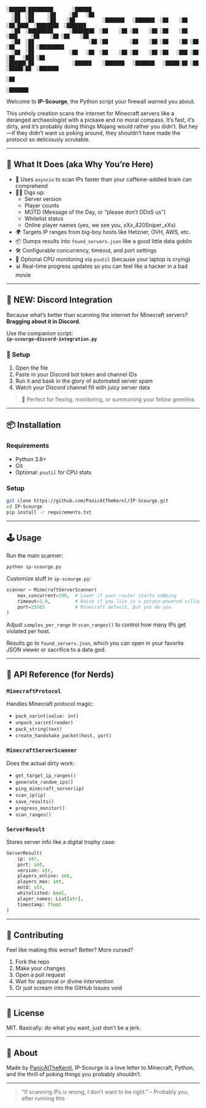 ```text
░██████░█████████       ░██████                                                                   
  ░██  ░██     ░██     ░██   ░██                                                                  
  ░██  ░██     ░██    ░██          ░███████   ░███████  ░██    ░██ ░██░████  ░████████  ░███████  
  ░██  ░█████████      ░████████  ░██    ░██ ░██    ░██ ░██    ░██ ░███     ░██    ░██ ░██    ░██ 
  ░██  ░██                    ░██ ░██        ░██    ░██ ░██    ░██ ░██      ░██    ░██ ░█████████ 
  ░██  ░██             ░██   ░██  ░██    ░██ ░██    ░██ ░██   ░███ ░██      ░██   ░███ ░██        
░██████░██              ░██████    ░███████   ░███████   ░█████░██ ░██       ░█████░██  ░███████  
                                                                                   ░██            
                                                                             ░███████             
```


Welcome to **IP-Scourge**, the Python script your firewall warned you about.

This unholy creation scans the internet for Minecraft servers like a deranged archaeologist with a pickaxe and no moral compass. It’s fast, it’s dirty, and it’s probably doing things Mojang would rather you didn’t. But hey—if they didn’t want us poking around, they shouldn’t have made the protocol so deliciously scrutable.

---

## 🚀 What It Does (aka Why You’re Here)

- 🧠 Uses `asyncio` to scan IPs faster than your caffeine-addled brain can comprehend
- 🕵️‍♂️ Digs up:
  - Server version
  - Player counts
  - MOTD (Message of the Day, or “please don’t DDoS us”)
  - Whitelist status
  - Online player names (yes, we see you, xXx_420Sniper_xXx)
- 🌍 Targets IP ranges from big-boy hosts like Hetzner, OVH, AWS, etc.
- 📦 Dumps results into `found_servers.json` like a good little data goblin
- 🛠️ Configurable concurrency, timeout, and port settings
- 🧮 Optional CPU monitoring via `psutil` (because your laptop is crying)
- 📊 Real-time progress updates so you can feel like a hacker in a bad movie

---

## 💬 NEW: Discord Integration

Because what’s better than scanning the internet for Minecraft servers?  
**Bragging about it in Discord.**

Use the companion script:  
**`ip-scourge-discord-integration.py`**

### 🔧 Setup

1. Open the file
2. Paste in your Discord bot token and channel IDs
3. Run it and bask in the glory of automated server spam
4. Watch your Discord channel fill with juicy server data

> 🧌 Perfect for flexing, monitoring, or summoning your fellow gremlins

---

## 📦 Installation

### Requirements

- Python 3.8+
- Git
- Optional: `psutil` for CPU stats

### Setup

```bash
git clone https://github.com/PanicAtTheKernl/IP-Scourge.git
cd IP-Scourge
pip install -r requirements.txt
```

---

## 🕹️ Usage

Run the main scanner:

```bash
python ip-scourge.py
```

Customize stuff in `ip-scourge.py`:

```python
scanner = MinecraftServerScanner(
    max_concurrent=100,  # Lower if your router starts sobbing
    timeout=3.0,         # Raise if you live in a potato-powered village
    port=25565           # Minecraft default, but you do you
)
```

Adjust `samples_per_range` in `scan_ranges()` to control how many IPs get violated per host.

Results go to `found_servers.json`, which you can open in your favorite JSON viewer or sacrifice to a data god.

---

## 🧪 API Reference (for Nerds)

### `MinecraftProtocol`
Handles Minecraft protocol magic:
- `pack_varint(value: int)`
- `unpack_varint(reader)`
- `pack_string(text)`
- `create_handshake_packet(host, port)`

### `MinecraftServerScanner`
Does the actual dirty work:
- `get_target_ip_ranges()`
- `generate_random_ips()`
- `ping_minecraft_server(ip)`
- `scan_ip(ip)`
- `save_results()`
- `progress_monitor()`
- `scan_ranges()`

### `ServerResult`
Stores server info like a digital trophy case:

```python
ServerResult(
    ip: str,
    port: int,
    version: str,
    players_online: int,
    players_max: int,
    motd: str,
    whitelisted: bool,
    player_names: List[str],
    timestamp: float
)
```

---

## 🤝 Contributing

Feel like making this worse? Better? More cursed?

1. Fork the repo  
2. Make your changes  
3. Open a pull request  
4. Wait for approval or divine intervention  
5. Or just scream into the GitHub Issues void

---

## 📜 License

MIT. Basically: do what you want, just don’t be a jerk.

---

## 🧩 About

Made by [PanicAtTheKernl](https://github.com/PanicAtTheKernl), IP-Scourge is a love letter to Minecraft, Python, and the thrill of poking things you probably shouldn’t.

---

> “If scanning IPs is wrong, I don’t want to be right.” – Probably you, after running this
